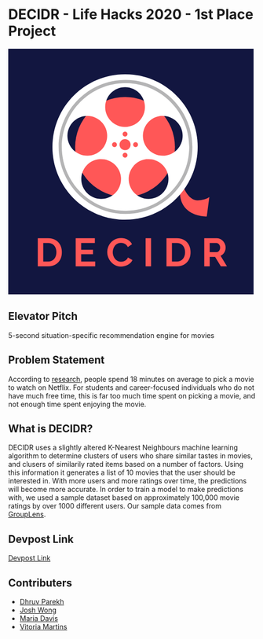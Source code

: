 # DECIDR - Life Hacks 2020 - 1st Place Project
![logo](logo.png "Logo")

## Elevator Pitch
5-second situation-specific recommendation engine for movies

## Problem Statement
According to [research](https://www.indiewire.com/2016/07/netflix-decide-watch-studies-1201708634/ "Research"), people spend 18 minutes on average to pick a movie to watch on Netflix. For students and career-focused individuals who do not have much free time, this is far too much time spent on picking a movie, and not enough time spent enjoying the movie.

## What is DECIDR?
DECIDR uses a slightly altered K-Nearest Neighbours machine learning algorithm to determine clusters of users who share similar tastes in movies, and clusers of similarily rated items based on a number of factors. Using this information it generates a list of 10 movies that the user should be interested in. With more users and more ratings over time, the predictions will become more accurate. In order to train a model to make predictions with, we used a sample dataset based on approximately 100,000 movie ratings by over 1000 different users. Our sample data comes from [GroupLens](http://files.grouplens.org/datasets/movielens/ml-latest-small-README.html "GroupLens").

## Devpost Link
[Devpost Link](https://devpost.com/software/decidr-dw0396 "Devpost")

## Contributers
- [Dhruv Parekh](https://github.com/dhruvparekh01 "Dhruv's Github")
- [Josh Wong](https://github.com/jtw10 "Josh's Github")
- [Maria Davis](https://github.com/mariajdavis "Maria's Github")
- [Vitoria Martins](https://github.com/vitoriapostaimartins "Vitoria's Github")
